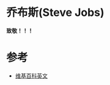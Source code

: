 
乔布斯(Steve Jobs)
=====

**致敬！！！**


# 参考
* [维基百科英文](https://en.wikipedia.org/wiki/Steve_Jobs "Wikipedia")

